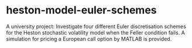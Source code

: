 # heston-model-euler-schemes
A university project: Investigate four different Euler discretisation schemes for the Heston stochastic volatility model when the Feller condition fails. A simulation for pricing a European call option by MATLAB is provided.
